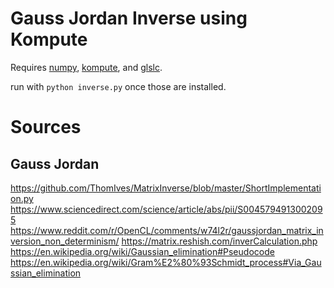 # Gauss Jordan Inverse using Kompute

Requires [numpy](https://github.com/numpy/numpy), [kompute](https://github.com/KomputeProject/kompute), and [glslc](https://github.com/google/shaderc).

run with `python inverse.py` once those are installed.

# Sources

## Gauss Jordan
https://github.com/ThomIves/MatrixInverse/blob/master/ShortImplementation.py
https://www.sciencedirect.com/science/article/abs/pii/S0045794913002095
https://www.reddit.com/r/OpenCL/comments/w74l2r/gaussjordan_matrix_inversion_non_determinism/
https://matrix.reshish.com/inverCalculation.php
https://en.wikipedia.org/wiki/Gaussian_elimination#Pseudocode
https://en.wikipedia.org/wiki/Gram%E2%80%93Schmidt_process#Via_Gaussian_elimination
